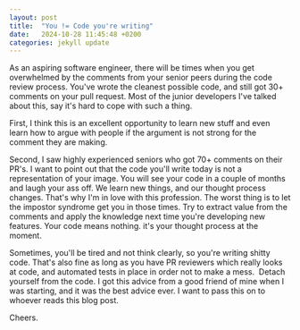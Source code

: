 ```yaml
---
layout: post
title:  "You != Code you're writing"
date:   2024-10-28 11:45:48 +0200
categories: jekyll update
---
```


As an aspiring software engineer, there will be times when you get overwhelmed by the comments from your senior peers during the code review process. You've wrote the cleanest possible code, and still got 30+ comments on your pull request. Most of the junior developers I've talked about this, say it's hard to cope with such a thing. 

First, I think this is an excellent opportunity to learn new stuff and even learn how to argue with people if the argument is not strong for the comment they are making.

Second, I saw highly experienced seniors who got 70+ comments on their PR's. I want to point out that the code you'll write today is not a representation of your image. You will see your code in a couple of months and laugh your ass off. We learn new things, and our thought process changes. That's why I'm in love with this profession. The worst thing is to let the impostor syndrome get you in those times. Try to extract value from the comments and apply the knowledge next time you're developing new features. Your code means nothing. it's your thought process at the moment. 

Sometimes, you'll be tired and not think clearly, so you're writing shitty code. That's also fine as long as you have PR reviewers which really looks at code, and automated tests in place in order not to make a mess. 
Detach yourself from the code. I got this advice from a good friend of mine when I was starting, and it was the best advice ever. I want to pass this on to whoever reads this blog post.

Cheers.
